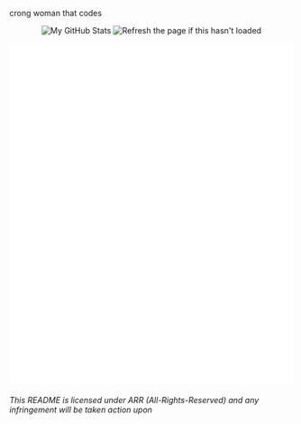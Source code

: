 crong woman that codes

<p align="center">
  <img src="https://readme.caiomgt.com/api?username=ellieisjelly&theme=bear" alt="My GitHub Stats"> 
  <img src="https://readme.caiomgt.com/api/top-langs/?username=ellieisjelly&layout=compact&theme=bear" alt="Refresh the page if this hasn't loaded">
</p>

![Metrics](/github-metrics.svg)

###### This README is licensed under ARR (All-Rights-Reserved) and any infringement will be taken action upon
